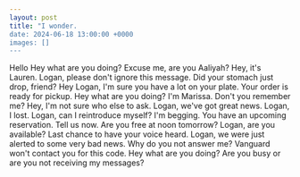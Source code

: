 ```yaml
---
layout: post
title: "I wonder.
date: 2024-06-18 13:00:00 +0000
images: []
---
```


Hello
Hey what are you doing?
Excuse me, are you Aaliyah?
Hey, it's Lauren.
Logan, please don't ignore this message.
Did your stomach just drop, friend?
Hey Logan, I'm sure you have a lot on your plate.
Your order is ready for pickup.
Hey what are you doing?
I'm Marissa. Don't you remember me?
Hey, I'm not sure who else to ask.
Logan, we've got great news.
Logan, I lost.
Logan, can I reintroduce myself?
I'm begging.
You have an upcoming reservation.
Tell us now.
Are you free at noon tomorrow?
Logan, are you available?
Last chance to have your voice heard.
Logan, we were just alerted to some very bad news.
Why do you not answer me?
Vanguard won't contact you for this code.
Hey what are you doing?
Are you busy or are you not receiving my messages?
